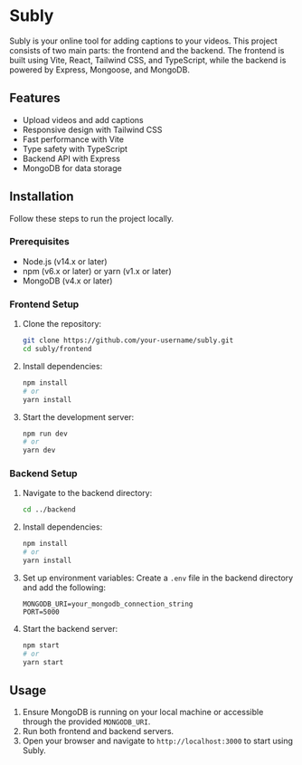 # Subly

Subly is your online tool for adding captions to your videos. This project consists of two main parts: the frontend and the backend. The frontend is built using Vite, React, Tailwind CSS, and TypeScript, while the backend is powered by Express, Mongoose, and MongoDB.

## Features

- Upload videos and add captions
- Responsive design with Tailwind CSS
- Fast performance with Vite
- Type safety with TypeScript
- Backend API with Express
- MongoDB for data storage

## Installation

Follow these steps to run the project locally.

### Prerequisites

- Node.js (v14.x or later)
- npm (v6.x or later) or yarn (v1.x or later)
- MongoDB (v4.x or later)

### Frontend Setup

1. Clone the repository:

   ```bash
   git clone https://github.com/your-username/subly.git
   cd subly/frontend
   ```

2. Install dependencies:

   ```bash
   npm install
   # or
   yarn install
   ```

3. Start the development server:
   ```bash
   npm run dev
   # or
   yarn dev
   ```

### Backend Setup

1. Navigate to the backend directory:

   ```bash
   cd ../backend
   ```

2. Install dependencies:

   ```bash
   npm install
   # or
   yarn install
   ```

3. Set up environment variables:
   Create a `.env` file in the backend directory and add the following:

   ```
   MONGODB_URI=your_mongodb_connection_string
   PORT=5000
   ```

4. Start the backend server:
   ```bash
   npm start
   # or
   yarn start
   ```

## Usage

1. Ensure MongoDB is running on your local machine or accessible through the provided `MONGODB_URI`.
2. Run both frontend and backend servers.
3. Open your browser and navigate to `http://localhost:3000` to start using Subly.
